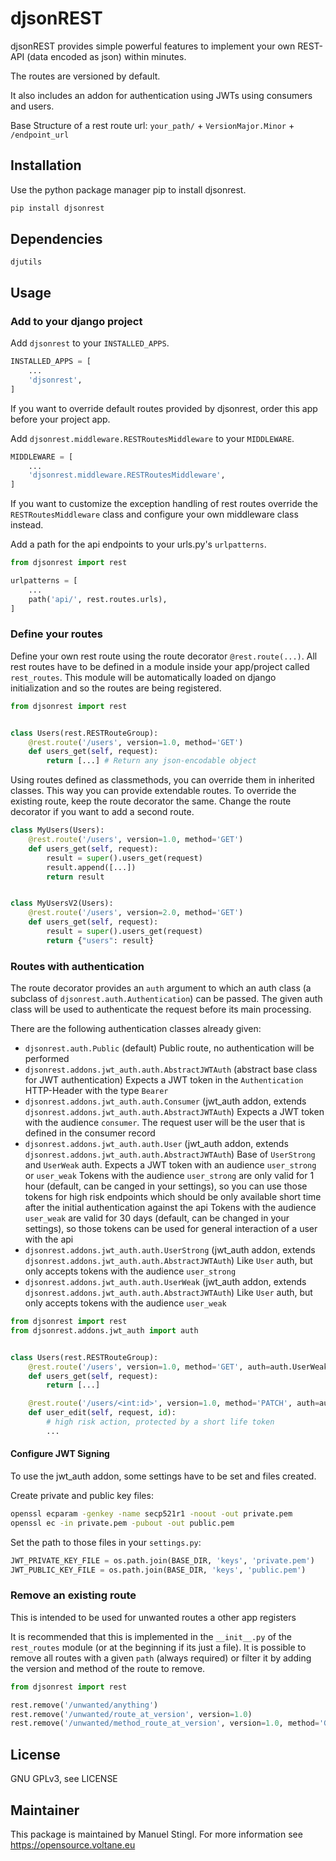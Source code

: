 # djsonREST
djsonREST provides simple powerful features to implement your own REST-API (data encoded as json) within minutes.

The routes are versioned by default.

It also includes an addon for authentication using JWTs using consumers and users.

Base Structure of a rest route url:
`your_path/` + `VersionMajor.Minor` + `/endpoint_url`

## Installation
Use the python package manager pip to install djsonrest.

```bash
pip install djsonrest
```

## Dependencies
`djutils`

## Usage
### Add to your django project
Add `djsonrest` to your `INSTALLED_APPS`.
```python
INSTALLED_APPS = [
    ...
    'djsonrest',
]
```
If you want to override default routes provided by djsonrest, order this app before your project app.

Add `djsonrest.middleware.RESTRoutesMiddleware` to your `MIDDLEWARE`.
```python
MIDDLEWARE = [
    ...
    'djsonrest.middleware.RESTRoutesMiddleware',
]
```
If you want to customize the exception handling of rest routes override the `RESTRoutesMiddleware` class and
configure your own middleware class instead.

Add a path for the api endpoints to your urls.py's `urlpatterns`.
```python
from djsonrest import rest

urlpatterns = [
    ...
    path('api/', rest.routes.urls),
]
```

### Define your routes
Define your own rest route using the route decorator `@rest.route(...)`.
All rest routes have to be defined in a module inside your app/project called `rest_routes`.
This module will be automatically loaded on django initialization and so the routes are being registered.

```python
from djsonrest import rest


class Users(rest.RESTRouteGroup):
    @rest.route('/users', version=1.0, method='GET')
    def users_get(self, request):
        return [...] # Return any json-encodable object
```

Using routes defined as classmethods, you can override them in inherited classes. This way you can provide extendable routes.
To override the existing route, keep the route decorator the same. Change the route decorator if you want to add a second route.
```python
class MyUsers(Users):
    @rest.route('/users', version=1.0, method='GET')
    def users_get(self, request):
        result = super().users_get(request)
        result.append([...])
        return result


class MyUsersV2(Users):
    @rest.route('/users', version=2.0, method='GET')
    def users_get(self, request):
        result = super().users_get(request)
        return {"users": result}
```

### Routes with authentication
The route decorator provides an `auth` argument to which an auth class (a subclass of `djsonrest.auth.Authentication`) can be passed.
The given auth class will be used to authenticate the request before its main processing.

There are the following authentication classes already given:
- `djsonrest.auth.Public` (default)
  Public route, no authentication will be performed
- `djsonrest.addons.jwt_auth.auth.AbstractJWTAuth` (abstract base class for JWT authentication)
  Expects a JWT token in the `Authentication` HTTP-Header with the type `Bearer`
- `djsonrest.addons.jwt_auth.auth.Consumer` (jwt_auth addon, extends `djsonrest.addons.jwt_auth.auth.AbstractJWTAuth`)
  Expects a JWT token with the audience `consumer`. The request user will be the user that is defined in the consumer record
- `djsonrest.addons.jwt_auth.auth.User` (jwt_auth addon, extends `djsonrest.addons.jwt_auth.auth.AbstractJWTAuth`)
  Base of `UserStrong` and `UserWeak` auth. Expects a JWT token with an audience `user_strong` or `user_weak`
  Tokens with the audience `user_strong` are only valid for 1 hour (default, can be canged in your settings), so you
  can use those tokens for high risk endpoints which should be only available short time after the initial authentication
  against the api
  Tokens with the audience `user_weak` are valid for 30 days (default, can be changed in your settings), so those tokens
  can be used for general interaction of a user with the api
- `djsonrest.addons.jwt_auth.auth.UserStrong` (jwt_auth addon, extends `djsonrest.addons.jwt_auth.auth.AbstractJWTAuth`)
  Like `User` auth, but only accepts tokens with the audience `user_strong`
- `djsonrest.addons.jwt_auth.auth.UserWeak` (jwt_auth addon, extends `djsonrest.addons.jwt_auth.auth.AbstractJWTAuth`)
  Like `User` auth, but only accepts tokens with the audience `user_weak`

```python
from djsonrest import rest
from djsonrest.addons.jwt_auth import auth


class Users(rest.RESTRouteGroup):
    @rest.route('/users', version=1.0, method='GET', auth=auth.UserWeak)
    def users_get(self, request):
        return [...]

    @rest.route('/users/<int:id>', version=1.0, method='PATCH', auth=auth.UserStrong)
    def user_edit(self, request, id):
        # high risk action, protected by a short life token
        ...
```

#### Configure JWT Signing
To use the jwt_auth addon, some settings have to be set and files created.

Create private and public key files:
```bash
openssl ecparam -genkey -name secp521r1 -noout -out private.pem
openssl ec -in private.pem -pubout -out public.pem
```

Set the path to those files in your `settings.py`:
```python
JWT_PRIVATE_KEY_FILE = os.path.join(BASE_DIR, 'keys', 'private.pem')
JWT_PUBLIC_KEY_FILE = os.path.join(BASE_DIR, 'keys', 'public.pem')
```

### Remove an existing route
This is intended to be used for unwanted routes a other app registers

It is recommended that this is implemented in the `__init__.py` of the `rest_routes` module (or at the beginning if its just a file).
It is possible to remove all routes with a given `path` (always required) or filter it by adding the version and method of the route to remove.
```python
from djsonrest import rest

rest.remove('/unwanted/anything')
rest.remove('/unwanted/route_at_version', version=1.0)
rest.remove('/unwanted/method_route_at_version', version=1.0, method='GET')
```

## License
GNU GPLv3, see LICENSE

## Maintainer
This package is maintained by Manuel Stingl.
For more information see https://opensource.voltane.eu
